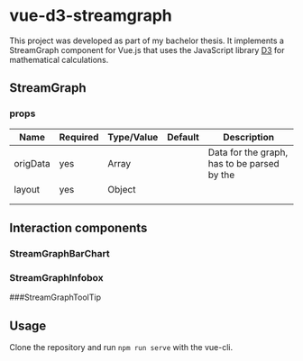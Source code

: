 # vue-d3-streamgraph
This project was developed as part of my bachelor thesis. It implements a StreamGraph component for Vue.js that uses the 
JavaScript library [D3](https://d3js.org/) for mathematical calculations.

## StreamGraph
### props
| Name | Required | Type/Value| Default | Description |
|---|---|---|---|---|
| origData | yes | Array |   | Data for the graph, has to be parsed by the |
| layout | yes | Object |   |  |
|   |   |   |   |   |
|   |   |   |   |   |

## Interaction components
### StreamGraphBarChart

### StreamGraphInfobox

###StreamGraphToolTip

## Usage
Clone the repository and run `npm run serve` with the vue-cli.
